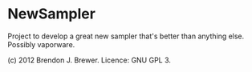 NewSampler
==========

Project to develop a great new sampler that's better than anything else.
Possibly vaporware.

(c) 2012 Brendon J. Brewer. Licence: GNU GPL 3.


